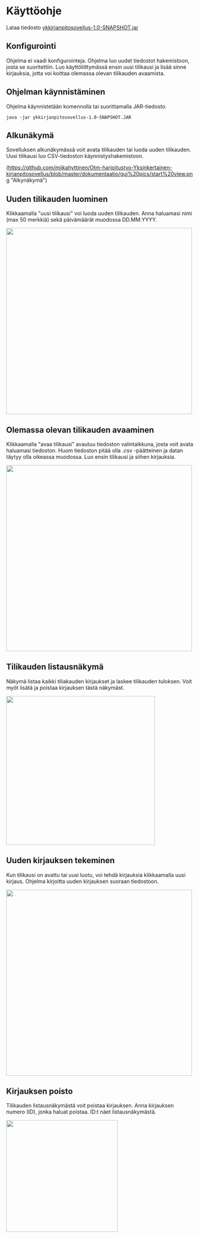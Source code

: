 # Käyttöohje 

Lataa tiedosto [ykkirjanpitosovellus-1.0-SNAPSHOT.jar](https://github.com/miikahyttinen/Otm-harjoitustyo-Yksinkertainen-kirjanpitosovellus/releases/tag/viikko7) 

## Konfigurointi

Ohjelma ei vaadi konfigurointeja. Ohjelma luo uudet tiedostot hakemistoon, josta se suoritettiin. Luo käyttöliittymässä ensin uusi tilikausi ja lisää sinne kirjauksia, jotta voi koittaa olemassa olevan tilikauden avaamista.

## Ohjelman käynnistäminen

Ohjelma käynnistetään komennolla tai suorittamalla JAR-tiedosto.

```
java -jar ykkirjanpitosovellus-1.0-SNAPSHOT.JAR
```

## Alkunäkymä

Sovelluksen alkunäkymässä voit avata tilikauden tai luoda uuden tilikauden. Uusi tilikausi luo CSV-tiedoston käynnistyshakemistoon.

(https://github.com/miikahyttinen/Otm-harjoitustyo-Yksinkertainen-kirjanpitosovellus/blob/master/dokumentaatio/gui%20pics/start%20view.png "Alkynäkymä")

## Uuden tilikauden luominen

Klikkaamalla "uusi tilikausi" voi luoda uuden tilikauden. Anna haluamasi nimi (max 50 merkkiä) sekä päivämäärät muodossa DD.MM.YYYY.

<img src="https://github.com/miikahyttinen/Otm-harjoitustyo-Yksinkertainen-kirjanpitosovellus/blob/master/dokumentaatio/gui%20pics/create%20a%20new%20accounting%20year.png" width="500">

## Olemassa olevan tilikauden avaaminen

Klikkaamalla "avaa tilikausi" avautuu tiedoston valintaikkuna, josta voit avata haluamasi tiedoston. Huom tiedoston pitää olla .csv -päätteinen ja datan täytyy olla oikeassa muodossa. Luo ensin tilikausi ja siihen kirjauksia.

<img src="https://github.com/miikahyttinen/Otm-harjoitustyo-Yksinkertainen-kirjanpitosovellus/blob/master/dokumentaatio/gui%20pics/file%20chooser.png" width="500">

## Tilikauden listausnäkymä

Näkymä listaa kaikki tiliakauden kirjaukset ja laskee tilikauden tuloksen. Voit myöt lisätä ja poistaa kirjauksen tästä näkymäst. 

<img src="https://github.com/miikahyttinen/Otm-harjoitustyo-Yksinkertainen-kirjanpitosovellus/blob/master/dokumentaatio/gui%20pics/show%20accounting%20year.png" width="400">

## Uuden kirjauksen tekeminen

Kun tilikausi on avattu tai uusi luotu, voi tehdä kirjauksia klikkaamalla uusi kirjaus. Ohjelma kirjoitta uuden 
kirjauksen suoraan tiedostoon.

<img src="https://github.com/miikahyttinen/Otm-harjoitustyo-Yksinkertainen-kirjanpitosovellus/blob/master/dokumentaatio/gui%20pics/new%20entry.png" width="500">

## Kirjauksen poisto

Tilikauden listausnäkymästä voit poistaa kirjauksen. Anna kirjauksen numero (ID), jonka haluat poistaa.
ID:t näet listausnäkymästä. 

<img src="https://github.com/miikahyttinen/Otm-harjoitustyo-Yksinkertainen-kirjanpitosovellus/blob/master/dokumentaatio/gui%20pics/remove%20entry.png" width="300">






